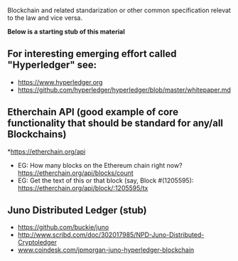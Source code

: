Blockchain and related standarization or other common specification relevat to the law and vice versa.


**Below is a starting stub of this material**

## For interesting emerging effort called "Hyperledger" see:
* https://www.hyperledger.org 
* https://github.com/hyperledger/hyperledger/blob/master/whitepaper.md

## Etherchain API (good example of core functionality that should be standard for any/all Blockchains)
*https://etherchain.org/api
* EG: How many blocks on the Ethereum chain right now?  https://etherchain.org/api/blocks/count
* EG: Get the text of this or that block (say, Block #(1205595): https://etherchain.org/api/block/:1205595/tx

## Juno Distributed Ledger (stub)
* https://github.com/buckie/juno
* http://www.scribd.com/doc/302017985/NPD-Juno-Distributed-Cryptoledger
* www.coindesk.com/jpmorgan-juno-hyperledger-blockchain
